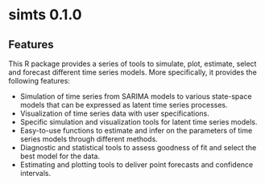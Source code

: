 # simts 0.1.0

## Features

This R package provides a series of tools to simulate, plot, estimate, select and forecast different time series models. More specifically, it provides the following features:

- Simulation of time series from SARIMA models to various state-space models that can be expressed as latent time series processes.
- Visualization of time series data with user specifications.
- Specific simulation and visualization tools for latent time series models.
- Easy-to-use functions to estimate and infer on the parameters of time series models through different methods.
- Diagnostic and statistical tools to assess goodness of fit and select the best model for the data.
- Estimating and plotting tools to deliver point forecasts and confidence intervals.
  